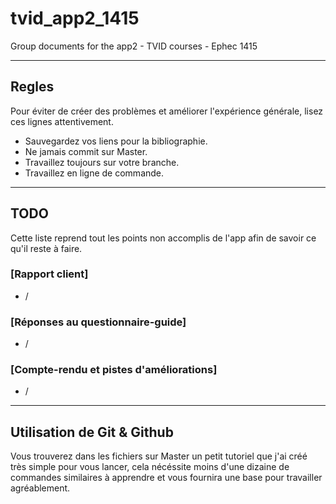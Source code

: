 # tvid_app2_1415
Group documents for the app2 - TVID courses - Ephec 1415

--------------------

## Regles

Pour éviter de créer des problèmes et améliorer l'expérience générale, lisez
ces lignes attentivement.

* Sauvegardez vos liens pour la bibliographie.
* Ne jamais commit sur Master.
* Travaillez toujours sur votre branche.
* Travaillez en ligne de commande.

--------------------

## TODO
Cette liste reprend tout les points non accomplis de l'app afin
de savoir ce qu'il reste à faire.

### [Rapport client]
* /

### [Réponses au questionnaire-guide]
* /

### [Compte-rendu et pistes d'améliorations]
* /

--------------------
## Utilisation de Git & Github

Vous trouverez dans les fichiers sur Master un petit tutoriel que j'ai créé 
très simple pour vous lancer, cela nécéssite moins d'une dizaine de commandes
similaires à apprendre et vous fournira une base pour travailler agréablement.
